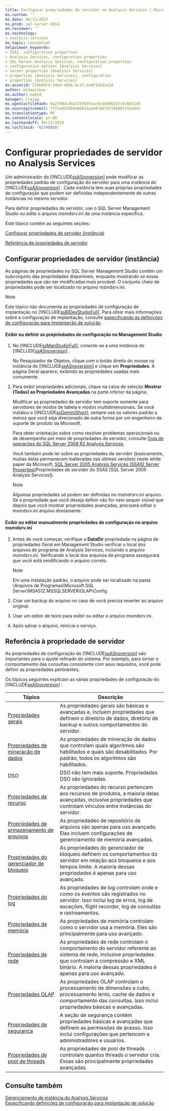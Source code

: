 ```yaml
---
title: Configurar propriedades de servidor no Analysis Services | Microsoft Docs
ms.custom: ''
ms.date: 06/13/2017
ms.prod: sql-server-2014
ms.reviewer: ''
ms.technology:
- analysis-services
ms.topic: conceptual
helpviewer_keywords:
- SSAS, configuration properties
- Analysis Services, configuration properties
- SQL Server Analysis Services, configuration properties
- configuration options [Analysis Services]
- server properties [Analysis Services]
- properties [Analysis Services], configuration
- properties [Analysis Services]
ms.assetid: 274b89cd-14ed-4666-bc13-eedf1de51e18
author: minewiskan
ms.author: owend
manager: craigg
ms.openlocfilehash: 0a2f99dc4ba728fb97eac0ced00624fc8c8831e6
ms.sourcegitcommit: f7fced330b64d6616aeb8766747295807c92dd41
ms.translationtype: MT
ms.contentlocale: pt-BR
ms.lasthandoff: 04/23/2019
ms.locfileid: "62746858"
---
```

# <a name="configure-server-properties-in-analysis-services"></a>Configurar propriedades de servidor no Analysis Services
  Um administrador do [!INCLUDE[ssASnoversion](../../includes/ssasnoversion-md.md)] pode modificar as propriedades padrão de configuração do servidor para uma instância do [!INCLUDE[ssASnoversion](../../includes/ssasnoversion-md.md)] . Cada instância tem suas próprias propriedades de configuração que podem ser definidas independentemente de outras instâncias no mesmo servidor.  
  
 Para definir propriedades de servidor, use o SQL Server Management Studio ou edite o arquivo msmdsrv.ini de uma instância específica.  
  
 Este tópico contém as seguintes seções:  
  
 [Configurar propriedades de servidor (instância)](#bkmk_config)  
  
 [Referência de propriedades de servidor](#bkmk_ref)  
  
##  <a name="bkmk_config"></a> Configurar propriedades de servidor (instância)  
 As páginas de propriedades no SQL Server Management Studio contêm um subconjunto das propriedades disponíveis, enquanto mostrando só essas propriedades que são ser modificadas mais provável. O conjunto cheio de propriedades pode ser localizado no arquivo msmdsrv.ini.  
  
> [!NOTE]  
>  Este tópico não documenta as propriedades de configuração de implantação no [!INCLUDE[ssBIDevStudioFull](../../includes/ssbidevstudiofull-md.md)]. Para obter mais informações sobre a configuração de implantação, consulte [especificando as definições de configuração para implantação de solução](../multidimensional-models/deployment-script-files-solution-deployment-config-settings.md).  
  
#### <a name="view-or-set-configuration-properties-in-management-studio"></a>Exibir ou definir as propriedades de configuração no Management Studio  
  
1.  No [!INCLUDE[ssManStudioFull](../../includes/ssmanstudiofull-md.md)], conecte-se a uma instância do [!INCLUDE[ssASnoversion](../../includes/ssasnoversion-md.md)] .  
  
     No Pesquisador de Objetos, clique com o botão direito do mouse na instância do [!INCLUDE[ssASnoversion](../../includes/ssasnoversion-md.md)] e clique em **Propriedades**. A página Geral aparece, exibindo as propriedades usadas mais comumente.  
  
2.  Para exibir propriedades adicionais, clique na caixa de seleção **Mostrar (Todas) as Propriedades Avançadas** na parte inferior da página.  
  
     Modificar as propriedades de servidor tem suporte somente para servidores de modos de tabela e modos multidimensionais. Se você instalou o [!INCLUDE[ssGeminiShort](../../includes/ssgeminishort-md.md)], sempre use os valores padrão a menos que você seja direcionado de outra forma por um engenheiro de suporte de produto da Microsoft.  
  
     Para obter orientação sobre como resolver problemas operacionais ou de desempenho por meio de propriedades de servidor, consulte [Guia de operações do SQL Server 2008 R2 Analysis Services](https://go.microsoft.com/fwlink/?LinkID=225539).  
  
     Você também pode ler sobre as propriedades de servidor (basicamente, muitas delas permanecem inalteradas nas últimas versões) neste white paper da Microsoft, [SQL Server 2005 Analysis Services (SSAS) Server Properties](https://go.microsoft.com/fwlink/?LinkID=199102)(Propriedades de servidor do SSAS [SQL Server 2005 Analysis Services]).  
  
    > [!NOTE]  
    >  Algumas propriedades só podem ser definidas no msmdrsrv.ini arquivo. Se a propriedade que você deseja definir não for nem sequer visível que depois que você mostrar propriedades avançadas, precisará editar o msmdsrv.ini arquivo diretamente.  
  
#### <a name="view-or-edit-configuration-properties-in-the-msmdsrvini-file"></a>Exibir ou editar manualmente propriedades de configuração no arquivo msmdsrv.ini  
  
1.  Antes de você começar, verifique a **DataDir** propriedade na página de propriedades Geral em Management Studio verificar o local dos arquivos de programa de Analysis Services, incluindo o arquivo msmdsrv.ini. Verificando o local dos arquivos de programa assegurará que você está modificando o arquivo correto.  
  
    > [!NOTE]  
    >  Em uma instalação padrão, o arquivo pode ser localizado na pasta \Arquivos de Programas\Microsoft SQL Server\MSAS12.MSSQLSERVER\OLAP\Config  
  
2.  Criar um backup do arquivo no caso de você precisa reverter ao arquivo original.  
  
3.  Usar um editor de texto para exibir ou editar o arquivo msmdsrv.ini.  
  
4.  Após salvar o arquivo, reinicie o serviço.  
  
##  <a name="bkmk_ref"></a> Referência à propriedade de servidor  
 As propriedades de configuração do [!INCLUDE[ssASnoversion](../../includes/ssasnoversion-md.md)] são importantes para o ajuste refinado do sistema. Por exemplo, para tornar o comportamento das consultas consistente com seus requisitos, você pode definir as propriedades pertinentes.  
  
 Os tópicos seguintes explicam as várias propriedades de configuração do [!INCLUDE[ssASnoversion](../../includes/ssasnoversion-md.md)] :  
  
|Tópico|Descrição|  
|-----------|-----------------|  
|[Propriedades gerais](general-properties.md)|As propriedades gerais são básicas e avançadas e, incluem propriedades que definem o diretório de dados, diretório de backup e outros comportamentos do servidor.|  
|[Propriedades de mineração de dados](data-mining-properties.md)|As propriedades de mineração de dados que controlam quais algoritmos são habilitados e quais são desabilitados. Por padrão, todos os algoritmos são habilitados.|  
|DSO|DSO não tem mais suporte. Propriedades DSO são ignoradas.|  
|[Propriedades de recurso](feature-properties.md)|As propriedades do recurso pertencem aos recursos de produtos, a maioria delas avançadas, inclusive propriedades que controlam vínculos entre instâncias do servidor.|  
|[Propriedades de armazenamento de arquivos](filestore-properties.md)|As propriedades de repositório de arquivos são apenas para uso avançado. Elas incluem configurações de gerenciamento de memória avançadas.|  
|[Propriedades do gerenciador de bloqueio](lock-manager-properties.md)|As propriedades do gerenciador de bloqueio definem os comportamentos do servidor em relação aos bloqueios e aos tempos limite. A maioria dessas propriedades é apenas para uso avançado.|  
|[Propriedades do log](log-properties.md)|As propriedades de log controlam onde e como os eventos são registrados no servidor. Isso inclui log de erros, log de exceções, flight recorder, log de consultas e rastreamentos.|  
|[Propriedades de memória](memory-properties.md)|As propriedades de memória controlam como o servidor usa a memória. Eles são principalmente para uso avançado.|  
|[Propriedades de rede](network-properties.md)|As propriedades de rede controlam o comportamento do servidor referente ao sistema de rede, inclusive propriedades que controlam a compressão e XML binário. A maioria dessas propriedades é apenas para uso avançado.|  
|[Propriedades OLAP](olap-properties.md)|As propriedades OLAP controlam o processamento de dimensões e cubo, processamento lento, cache de dados e comportamento das consultas. Isso inclui propriedades básicas e avançadas.|  
|[Propriedades de segurança](security-properties.md)|A seção de segurança contém propriedades básicas e avançadas que definem as permissões de acesso. Isso inclui configurações que pertencem a administradores e usuários.|  
|[Propriedades de pool de threads](thread-pool-properties.md)|As propriedades de pool de threads controlam quantos threads o servidor cria. Essas são principalmente propriedades avançadas.|  
  
## <a name="see-also"></a>Consulte também  
 [Gerenciamento de instância do Analysis Services](../instances/analysis-services-instance-management.md)   
 [Especificando definições de configuração para implantação de solução](../multidimensional-models/deployment-script-files-solution-deployment-config-settings.md)  
  
  
